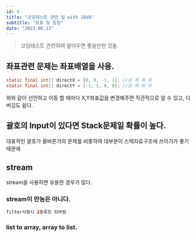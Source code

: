 ```yaml
---
id: 0
title: "코딩테스트 관련 팁 with JAVA"
subtitle: "좌표 및 등등"
date: "2023.08.13"
---
```


> 코딩테스트 관련하여 알아두면 좋을만한 것들.

## 좌표관련 문제는 좌표배열을 사용.

```java
static final int[] directX = {0, 0, -1, 1}; //상 하 좌 우
static final int[] directY = {-1, 1, 0, 0}; //상 하 좌 우
```

위와 같이 선언하고 이동 할 때마다 X,Y좌표값을 변경해주면 직관적으로 알 수 있고, 디버깅도 쉽다.

## 괄호의 Input이 있다면 Stack문제일 확률이 높다.

대표적인 괄호가 올바른가의 문제를 비롯하여 대부분이 스택자료구조에 쓰이기가 좋기 때문에

## stream

stream을 사용하면 유용한 경우가 많다.

### stream이 만능은 아니다.

```java
filter사용시 2중루프 되버림
```

### list to array, array to list.
